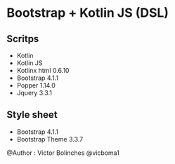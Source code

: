 # Bootstrap + Kotlin JS (DSL)

## Scritps 
  * Kotlin
  * Kotlin JS
  * Kotlinx html 0.6.10
  * Bootstrap 4.1.1
  * Popper 1.14.0
  * Jquery 3.3.1

## Style sheet
* Bootstrap 4.1.1
* Bootstrap Theme 3.3.7
 

@Author : Victor Bolinches
@vicboma1
